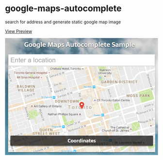 # google-maps-autocomplete
search for address and generate static google map image

<a href="http://codepen.io/entonbiba/pen/rLgaLB" target="_blank">View Preview</a>

<a href="http://codepen.io/entonbiba/pen/rLgaLB" target="_blank">![Screenshot Preview](/preview.png)</a>
